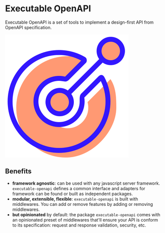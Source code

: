 # Executable OpenAPI

Executable OpenAPI is a set of tools to implement a design-first API from OpenAPI specification.

![logo](https://github.com/alexstrat/executable-openapi/blob/main/website/static/img/logo.svg)

## Benefits

- **framework agnostic**: can be used with any javascript server framework. `executable-openapi` defines a common interface and adapters for framework can be found or built as independent packages.
- **modular, extensible, flexible**: `executable-openapi` is built with middlewares. You can add or remove features by adding or removing middlewares.
- **but opinionated** by default: the package `executable-openapi` comes with an opinionated preset of middlewares that'll ensure your API is conform to its specification: request and response validation, security, etc.
